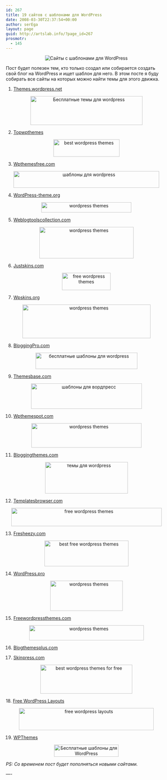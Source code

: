 ```yaml
---
id: 267
title: 19 сайтов с шаблонами для WordPress
date: 2008-03-30T22:37:54+00:00
author: serEga
layout: page
guid: http://artslab.info/?page_id=267
prosmotr:
  - 145
---
```

<p align="center">
  <img src="http://artslab.info/wp-content/uploads/download_wordpress_templates.gif" alt="Сайты с шаблонами для WordPress" />
</p>

Пост будет полезен тем, кто только создал или собирается создать свой блог на WordPress и ищет шаблон для него. В этом посте я буду собирать все сайты на которых можно найти темы для этого движка.

1. <a href="http://themes.wordpress.net/" target="_blank">Themes.wordpress.net</a>

<p align="center">
  <img src="http://clip2net.com/clip/m6048/1211105763-clip-13kb.jpg" alt="Бесплатные темы для wordpress" width="351" height="90" />
</p>

2. <a href="http://topwpthemes.com/" target="_blank">Topwpthemes</a>

<p style="text-align: center;">
  <img style="border: 0pt none ;" src="http://clip2net.com/clip/m6048/1211105946-clip-3kb.jpg" alt="best wordpress themes" width="207" height="54" />
</p>

3. <a href="http://www.wpthemesfree.com/" target="_blank">Wpthemesfree.com</a>

<a href="http://www.wpthemesfree.com/" target="_blank"></a>

<p style="text-align: center;">
  <img style="border: 0pt none ;" src="http://clip2net.com/clip/m6048/1211106046-clip-9kb.jpg" alt="шаблоны для wordpress" width="456" height="52" />
</p>

<!--more-->


  
4. <a href="http://wordpress-theme.org/" target="_blank">WordPress-theme.org</a>

<a href="http://wordpress-theme.org/" target="_blank"></a>

<p style="text-align: center;">
  <img style="border: 0pt none ;" src="http://clip2net.com/clip/m6048/1211106112-clip-2kb.jpg" alt="wordpress themes" width="282" height="32" />
</p>

5. <a href="http://weblogtoolscollection.com/archives/category/wordpress-templates-wordpress-skins-wordpress-themes/" target="_blank">Weblogtoolscollection.com</a>

<a href="http://weblogtoolscollection.com/archives/category/wordpress-templates-wordpress-skins-wordpress-themes/" target="_blank"></a>

<p style="text-align: center;">
  <img style="border: 0pt none ;" src="http://clip2net.com/clip/m6048/1211106169-clip-6kb.jpg" alt="wordpress themes" width="295" height="98" />
</p>

6. <a href="http://www.justskins.com/" target="_blank">Justskins.com</a>

<a href="http://www.justskins.com/" target="_blank"></a>

<p style="text-align: center;">
  <img style="border: 0pt none ;" src="http://clip2net.com/clip/m6048/1211106218-clip-3kb.jpg" alt="free wordpress themes" width="152" height="54" />
</p>

7. <a href="http://www.wpskins.org/" target="_blank">Wpskins.org</a>

<a href="http://www.wpskins.org/" target="_blank"></a>

<p style="text-align: center;">
  <img style="border: 0pt none ;" src="http://clip2net.com/clip/m6048/1211106293-clip-7kb.jpg" alt="wordpress themes" width="401" height="105" />
</p>

8. [BloggingPro.com](http://www.bloggingpro.com/archives/category/wordpress-themes/)

[](http://www.bloggingpro.com/archives/category/wordpress-themes/)

<p style="text-align: center;">
  <img style="border: 0pt none ;" src="http://clip2net.com/clip/m6048/1211106374-clip-6kb.jpg" alt="бесплатные шаблоны для wordpress" width="319" height="51" />
</p>

9. <a href="http://www.themesbase.com/?category=WordPress" target="_blank">Themesbase.com</a>

<a href="http://www.themesbase.com/?category=WordPress" target="_blank"></a>

<p style="text-align: center;">
  <img style="border: 0pt none ;" src="http://clip2net.com/clip/m6048/1211106440-clip-6kb.jpg" alt="шаблоны для вордпресс" width="347" height="79" />
</p>

10. <a href="http://www.wpthemespot.com/" target="_blank">Wpthemespot.com</a>

<a href="http://www.wpthemespot.com/" target="_blank"></a>

<p style="text-align: center;">
  <img style="border: 0pt none ;" src="http://clip2net.com/clip/m6048/1211106524-clip-7kb.jpg" alt="wordpress themes" width="345" height="76" />
</p>

11. <a href="http://www.bloggingthemes.com/" target="_blank">Bloggingthemes.com</a>

<a href="http://www.bloggingthemes.com/" target="_blank"></a>

<p style="text-align: center;">
  <img style="border: 0pt none ;" src="http://clip2net.com/clip/m6048/1211106573-clip-5kb.jpg" alt="темы для wordpress" width="259" height="98" />
</p>

12. <a href="http://www.templatesbrowser.com/wordpress-themes/" target="_blank">Templatesbrowser.com</a>

<a href="http://www.templatesbrowser.com/wordpress-themes/" target="_blank"></a>

<p style="text-align: center;">
  <img style="border: 0pt none ;" src="http://clip2net.com/clip/m6048/1211106754-clip-7kb.jpg" alt="free wordpress themes" width="471" height="57" />
</p>

13. <a href="http://fresheezy.com/" target="_blank">Fresheezy.com</a>

<a href="http://fresheezy.com/" target="_blank"></a>

<p style="text-align: center;">
  <img style="border: 0pt none ;" src="http://clip2net.com/clip/m6048/1211107181-clip-7kb.jpg" alt="best free wordpress themes" width="263" height="80" />
</p>

14. <a href="http://wordpress.pro/" target="_blank">WordPress.pro</a>

<a href="http://wordpress.pro/" target="_blank"></a>

<p style="text-align: center;">
  <img style="border: 0pt none ;" src="http://clip2net.com/clip/m6048/1211107467-clip-6kb.jpg" alt="wordpress themes" width="227" height="94" />
</p>

15. <a href="http://www.freewordpressthemes.com/" target="_blank">Freewordpressthemes.com</a>

<a href="http://www.freewordpressthemes.com/" target="_blank"></a>

<p style="text-align: center;">
  <img style="border: 0pt none ;" src="http://clip2net.com/clip/m6048/1211107517-clip-5kb.jpg" alt="wordpress themes" width="359" height="47" />
</p>

16. <a href="http://blogthemesplus.com/" target="_blank">Blogthemesplus.com</a>

17. <a href="http://www.skinpress.com/" target="_blank">Skinpress.com</a>

<p style="text-align: center;">
  <img style="border: 0pt none ;" src="http://clip2net.com/clip/m6048/1211107587-clip-6kb.jpg" alt="best wordpress themes for free" width="288" height="90" />
</p>

<p style="text-align: left;">
  18. <a href="http://freewordpresslayouts.com/" target="_blank">Free WordPress Layouts</a>
</p>

<p style="text-align: center;">
  <img style="border: 0pt none;" src="http://clip2net.com/clip/m6048/1211107691-clip-8kb.jpg" alt="free wordpress layouts" width="422" height="69" />
</p>

19. <a href="http://wthemes.com/" target="_blank">WPThemes</a>

<p style="text-align: center;">
  <img class="aligncenter" style="border: 0pt none;" src="http://clip2net.com/clip/m6048/1212836484-clip-4kb.jpg" alt="Бесплатные шаблоны для WordPress" width="202" height="38" />
</p>

_PS: Со временем пост будет пополняться новыми сайтами._
  
&#8212;-